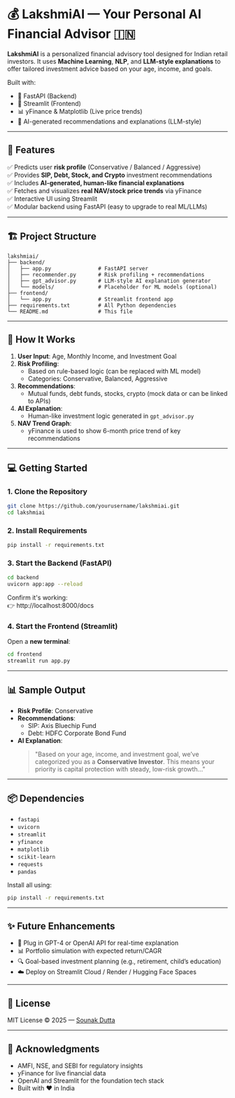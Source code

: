 # 💰 LakshmiAI — Your Personal AI Financial Advisor 🇮🇳

**LakshmiAI** is a personalized financial advisory tool designed for Indian retail investors. It uses **Machine Learning**, **NLP**, and **LLM-style explanations** to offer tailored investment advice based on your age, income, and goals.

Built with:
- 🧠 FastAPI (Backend)
- 🎨 Streamlit (Frontend)
- 📊 yFinance & Matplotlib (Live price trends)
- 💬 AI-generated recommendations and explanations (LLM-style)

---

## 🚀 Features

✅ Predicts user **risk profile** (Conservative / Balanced / Aggressive)  
✅ Provides **SIP, Debt, Stock, and Crypto** investment recommendations  
✅ Includes **AI-generated, human-like financial explanations**  
✅ Fetches and visualizes **real NAV/stock price trends** via yFinance  
✅ Interactive UI using Streamlit  
✅ Modular backend using FastAPI (easy to upgrade to real ML/LLMs)

---




## 🏗️ Project Structure

```
lakshmiai/
├── backend/
│   ├── app.py               # FastAPI server
│   ├── recommender.py       # Risk profiling + recommendations
│   ├── gpt_advisor.py       # LLM-style AI explanation generator
│   └── models/              # Placeholder for ML models (optional)
├── frontend/
│   └── app.py               # Streamlit frontend app
├── requirements.txt         # All Python dependencies
└── README.md                # This file
```

---

## 🧠 How It Works

1. **User Input**: Age, Monthly Income, and Investment Goal  
2. **Risk Profiling**:
   - Based on rule-based logic (can be replaced with ML model)
   - Categories: Conservative, Balanced, Aggressive  
3. **Recommendations**:
   - Mutual funds, debt funds, stocks, crypto (mock data or can be linked to APIs)  
4. **AI Explanation**:
   - Human-like investment logic generated in `gpt_advisor.py`  
5. **NAV Trend Graph**:
   - yFinance is used to show 6-month price trend of key recommendations  

---

## 💻 Getting Started

### 1. Clone the Repository

```bash
git clone https://github.com/yourusername/lakshmiai.git
cd lakshmiai
```

### 2. Install Requirements

```bash
pip install -r requirements.txt
```

### 3. Start the Backend (FastAPI)

```bash
cd backend
uvicorn app:app --reload
```

Confirm it's working:  
👉 http://localhost:8000/docs

### 4. Start the Frontend (Streamlit)

Open a **new terminal**:

```bash
cd frontend
streamlit run app.py
```

---

## 📊 Sample Output

- **Risk Profile**: Conservative  
- **Recommendations**:
  - SIP: Axis Bluechip Fund
  - Debt: HDFC Corporate Bond Fund  
- **AI Explanation**:
  > "Based on your age, income, and investment goal, we’ve categorized you as a **Conservative Investor**. This means your priority is capital protection with steady, low-risk growth..."

---

## 📦 Dependencies

- `fastapi`
- `uvicorn`
- `streamlit`
- `yfinance`
- `matplotlib`
- `scikit-learn`
- `requests`
- `pandas`

Install all using:
```bash
pip install -r requirements.txt
```

---

## ✨ Future Enhancements

- 🔁 Plug in GPT-4 or OpenAI API for real-time explanation  
- 📊 Portfolio simulation with expected return/CAGR  
- 🔍 Goal-based investment planning (e.g., retirement, child’s education)  
- ☁️ Deploy on Streamlit Cloud / Render / Hugging Face Spaces  

---

## 📜 License

MIT License © 2025 — [Sounak Dutta](https://github.com/SounakDutta10)

---

## 🙏 Acknowledgments

- AMFI, NSE, and SEBI for regulatory insights  
- yFinance for live financial data  
- OpenAI and Streamlit for the foundation tech stack  
- Built with ❤️ in India
